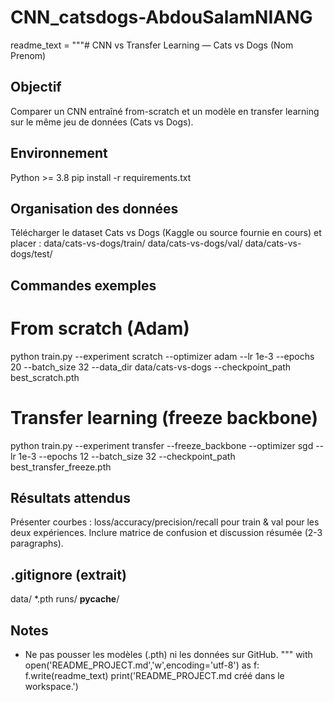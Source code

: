 # CNN_catsdogs-AbdouSalamNIANG
readme_text = """# CNN vs Transfer Learning — Cats vs Dogs (Nom Prenom)

## Objectif
Comparer un CNN entraîné from-scratch et un modèle en transfer learning sur le même jeu de données (Cats vs Dogs).

## Environnement
Python >= 3.8
pip install -r requirements.txt

## Organisation des données
Télécharger le dataset Cats vs Dogs (Kaggle ou source fournie en cours) et placer :
data/cats-vs-dogs/train/
data/cats-vs-dogs/val/
data/cats-vs-dogs/test/

## Commandes exemples
# From scratch (Adam)
python train.py --experiment scratch --optimizer adam --lr 1e-3 --epochs 20 --batch_size 32 --data_dir data/cats-vs-dogs --checkpoint_path best_scratch.pth

# Transfer learning (freeze backbone)
python train.py --experiment transfer --freeze_backbone --optimizer sgd --lr 1e-3 --epochs 12 --batch_size 32 --checkpoint_path best_transfer_freeze.pth

## Résultats attendus
Présenter courbes : loss/accuracy/precision/recall pour train & val pour les deux expériences.
Inclure matrice de confusion et discussion résumée (2-3 paragraphs).

## .gitignore (extrait)
data/
*.pth
runs/
__pycache__/

## Notes
- Ne pas pousser les modèles (.pth) ni les données sur GitHub.
"""
with open('README_PROJECT.md','w',encoding='utf-8') as f:
    f.write(readme_text)
print('README_PROJECT.md créé dans le workspace.')
